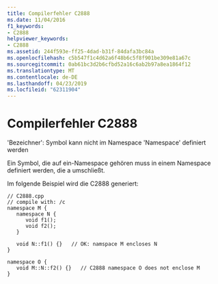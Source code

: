 ```yaml
---
title: Compilerfehler C2888
ms.date: 11/04/2016
f1_keywords:
- C2888
helpviewer_keywords:
- C2888
ms.assetid: 244f593e-ff25-4dad-b31f-84dafa3bc84a
ms.openlocfilehash: c5b547f1c4d62a6f48b6c5f8f901be309e81a67c
ms.sourcegitcommit: 0ab61bc3d2b6cfbd52a16c6ab2b97a8ea1864f12
ms.translationtype: MT
ms.contentlocale: de-DE
ms.lasthandoff: 04/23/2019
ms.locfileid: "62311904"
---
```

# <a name="compiler-error-c2888"></a>Compilerfehler C2888

'Bezeichner': Symbol kann nicht im Namespace 'Namespace' definiert werden

Ein Symbol, die auf ein-Namespace gehören muss in einem Namespace definiert werden, die a umschließt.

Im folgende Beispiel wird die C2888 generiert:

```
// C2888.cpp
// compile with: /c
namespace M {
   namespace N {
      void f1();
      void f2();
   }

   void N::f1() {}   // OK: namspace M encloses N
}

namespace O {
   void M::N::f2() {}   // C2888 namespace O does not enclose M
}
```
